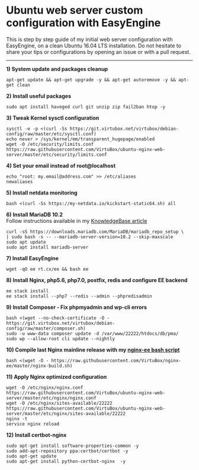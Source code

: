 # Ubuntu web server custom configuration with EasyEngine

This is step by step guide of my initial web server configuration with EasyEngine, on a clean Ubuntu 16.04 LTS installation.
Do not hesitate to share your tips or configurations by opening an issue or with a pull request.

--------

**1) System update and packages cleanup**

```
apt-get update && apt-get upgrade -y && apt-get autoremove -y && apt-get clean
```

**2) Install useful packages**
```
sudo apt install haveged curl git unzip zip fail2ban htop -y
```

**3) Tweak Kernel sysctl configuration**
```
sysctl -e -p <(curl -Ss https://git.virtubox.net/virtubox/debian-config/raw/master/etc/sysctl.conf)
echo never > /sys/kernel/mm/transparent_hugepage/enabled
wget -O /etc/security/limits.conf https://raw.githubusercontent.com/VirtuBox/ubuntu-nginx-web-server/master/etc/security/limits.conf
```

**4) Set your email instead of root@localhost**
```
echo "root: my.email@address.com" >> /etc/aliases
newaliases
```

**5) Install netdata monitoring**
```
bash <(curl -Ss https://my-netdata.io/kickstart-static64.sh) all
```

**6) Install MariaDB 10.2** <br>
Follow instructions available in my [KnowledgeBase article](https://kb.virtubox.net/knowledgebase/install-latest-mariadb-release-easyengine/) 

```
curl -sS https://downloads.mariadb.com/MariaDB/mariadb_repo_setup \
| sudo bash -s -- --mariadb-server-version=10.2 --skip-maxscale
sudo apt update
sudo apt install mariadb-server
```

**7) Install EasyEngine**
```
wget -qO ee rt.cx/ee && bash ee
```
**8) Install Nginx, php5.6, php7.0, postfix, redis and configure EE backend**
```
ee stack install
ee stack install --php7 --redis --admin --phpredisadmin
```

**9) Install Composer - Fix phpmyadmin and wp-cli errors**
```
bash <(wget --no-check-certificate -O - https://git.virtubox.net/virtubox/debian-config/raw/master/composer.sh)
sudo -u www-data composer update -d /var/www/22222/htdocs/db/pma/
sudo wp --allow-root cli update --nightly
```

**10) Compile last Nginx mainline release with my [nginx-ee bash script](https://github.com/VirtuBox/nginx-ee)**

```
bash <(wget -O - https://raw.githubusercontent.com/VirtuBox/nginx-ee/master/nginx-build.sh)
```

**11) Apply Nginx optimized configuration**
```
wget -O /etc/nginx/nginx.conf https://raw.githubusercontent.com/VirtuBox/ubuntu-nginx-web-server/master/etc/nginx/nginx.conf
wget -O /etc/nginx/sites-available/22222 https://raw.githubusercontent.com/VirtuBox/ubuntu-nginx-web-server/master/etc/nginx/sites-available/22222
nginx -t
service nginx reload
```

**12) Install certbot-nginx**
```
sudo apt-get install software-properties-common -y
sudo add-apt-repository ppa:certbot/certbot -y
sudo apt-get update
sudo apt-get install python-certbot-nginx  -y
```



